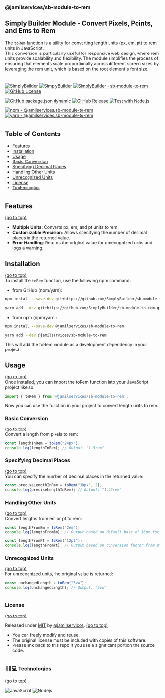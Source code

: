 ### <span id="sb-module-to-rem">@jamilservices/sb-module-to-rem</span>   
## Simply Builder Module - Convert Pixels, Points, and Ems to Rem
      
The `toRem` function is a utility for converting length units (px, em, pt) to rem units in JavaScript.   
This conversion is particularly useful for responsive web design, where rem units provide scalability and flexibility. The module simplifies the process of ensuring that elements scale proportionally across different screen sizes by leveraging the rem unit, which is based on the root element's font size.     

#
[![SimplyBuilder](https://img.shields.io/badge/Author-Gerv%C3%A1sio_J%C3%BAnior-brightgreen?style=flat-square&color=%23fedcba)](https://github.com/jamilservicos)
[![SimplyBuilder](https://img.shields.io/badge/SimplyBuilder-Module-brightgreen?style=flat-square&label=SimplyBuilder&color=%23fedcba)](https://simplybuilder.github.io)
[![SimplyBuilder - sb-module-to-rem](https://img.shields.io/static/v1?label=SimplyBuilder&message=sb-module-to-rem&color=blue&logo=github)](https://github.com/SimplyBuilder/sb-module-to-rem)
[![GitHub License](https://img.shields.io/github/license/SimplyBuilder/sb-module-to-rem)](https://github.com/SimplyBuilder/sb-module-to-rem/blob/main/LICENSE)

[![GitHub package.json dynamic](https://img.shields.io/github/package-json/version/SimplyBuilder/sb-module-to-rem)](https://github.com/SimplyBuilder/sb-module-to-rem/blob/main/package.json#L4)
[![GitHub Release](https://img.shields.io/github/v/release/SimplyBuilder/sb-module-to-rem)](https://github.com/SimplyBuilder/sb-module-to-rem/releases)
[![Test with Node.js](https://img.shields.io/badge/Node.js->=20_10-blue?logo=node.js&logoColor=white)](https://nodejs.org)

[![npm - @jamilservices/sb-module-to-rem](https://img.shields.io/badge/npm-%40jamilservices%2Fsb--module--to--rem-blue?logo=npm&logoColor=white)](https://www.npmjs.com/package/@jamilservices/sb-module-to-rem)
[![yarn - @jamilservices/sb-module-to-rem](https://img.shields.io/badge/yarn-%40jamilservices%2Fsb--module--to--rem-blue?logo=yarn&logoColor=white)](https://yarnpkg.com/package/@jamilservices/sb-module-to-rem)
#      

## Table of Contents
- [Features](#features)
- [Installation](#installation)
- [Usage](#usage)
- [Basic Conversion](#basic-conversion)
- [Specifying Decimal Places](#specifying-decimal-places)
- [Handling Other Units](#handling-other-units)
- [Unrecognized Units](#unrecognized-units)
- [License](#license)
- [Technologies](#technologies)
#

## <span id="features">Features</span>
[(go to top)](#sb-module-to-rem)
- **Multiple Units**: Converts px, em, and pt units to rem.
- **Customizable Precision**: Allows specifying the number of decimal places in the returned value.
- **Error Handling**: Returns the original value for unrecognized units and logs a warning.

## <span id="installation">Installation</span>
[(go to top)](#sb-module-to-rem)   
To install the `toRem` function, use the following npm command:

- from GitHub (npm/yarn):
~~~bash
npm install --save-dev git+https://github.com/SimplyBuilder/sb-module-to-rem.git
~~~
~~~bash
yarn add --dev git+https://github.com/SimplyBuilder/sb-module-to-rem.git
~~~

- from npm (npm/yarn):
~~~bash
npm install --save-dev @jamilservices/sb-module-to-rem
~~~
~~~bash
yarn add --dev @jamilservices/sb-module-to-rem
~~~

This will add the toRem module as a development dependency in your project.

## <span id="usage">Usage</span>
[(go to top)](#sb-module-to-rem)   
Once installed, you can import the toRem function into your JavaScript project like so:
~~~javascript
import { toRem } from '@jamilservices/sb-module-to-rem';
~~~
Now you can use the function in your project to convert length units to rem.


### <span id="basic-conversion">Basic Conversion</span>
[(go to top)](#sb-module-to-rem)   
Convert a length from pixels to rem:
~~~javascript
const lengthInRem = toRem("24px");
console.log(lengthInRem); // Output: "1.5rem"
~~~

### <span id="specifying-decimal-places">Specifying Decimal Places</span>
[(go to top)](#sb-module-to-rem)   
You can specify the number of decimal places in the returned value:
~~~javascript
const preciseLengthInRem = toRem("18px", 2);
console.log(preciseLengthInRem); // Output: "1.12rem"
~~~

### <span id="handling-other-units">Handling Other Units</span>
[(go to top)](#sb-module-to-rem)   
Convert lengths from em or pt to rem:
~~~javascript
const lengthFromEm = toRem("2em");
console.log(lengthFromEm); // Output based on default base of 16px for 1em

const lengthFromPt = toRem("12pt");
console.log(lengthFromPt); // Output based on conversion factor from pt to px to rem
~~~

### <span id="unrecognized-units">Unrecognized Units</span>
[(go to top)](#sb-module-to-rem)   
For unrecognized units, the original value is returned:
~~~javascript
const unchangedLength = toRem("5vw");
console.log(unchangedLength); // Output: "5vw"
~~~

#
### <span id="license">License</span>
[(go to top)](#sb-module-to-rem)

Released under [MIT](/LICENSE) by [@jamilservicos](https://github.com/jamilservicos).
[(go to top)](#sb-module-to-rem)

* You can freely modify and reuse.
* The original license must be included with copies of this software.
* Please link back to this repo if you use a significant portion the source code.


#
### <span id="technologies">👩‍💻💻 Technologies</span>   
[(go to top)](#sb-module-to-rem)   

![JavaScript](https://img.shields.io/badge/-JavaScript-F7DF1E?style=for-the-badge&logo=javascript&logoColor=black)
![Nodejs](https://img.shields.io/badge/-Nodejs-339933?style=for-the-badge&logo=node-dot-js&logoColor=white)   

#
